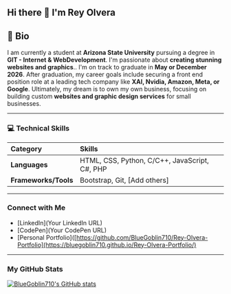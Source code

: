 ## Hi there 👋 I'm Rey Olvera

## 🚀 Bio

I am currently a student at **Arizona State University** pursuing a degree in **GIT - Internet & WebDevelopment**. I'm passionate about **creating stunning websites and graphics**.. I'm on track to graduate in **May or December 2026**. After graduation, my career goals include securing a front end position role at a leading tech company like **XAI, Nvidia, Amazon, Meta, or Google**. Ultimately, my dream is to own my own business, focusing on building custom **websites and graphic design services** for small businesses.

---

### 💻 Technical Skills

| Category | Skills |
| :--- | :--- |
| **Languages** | HTML, CSS, Python, C/C++, JavaScript, C#, PHP |
| **Frameworks/Tools** | Bootstrap, Git, [Add others] |

---

### Connect with Me

* [LinkedIn](Your LinkedIn URL)
* [CodePen](Your CodePen URL)
* [Personal Portfolio]([https://github.com/BlueGoblin710/Rey-Olvera-Portfolio](https://bluegoblin710.github.io/Rey-Olvera-Portfolio/)

---

### My GitHub Stats

[![BlueGoblin710's GitHub stats](https://github-readme-stats.vercel.app/api?username=BlueGoblin710&show_icons=true&theme=dark)](https://github.com/anuraghazra/github-readme-stats)


